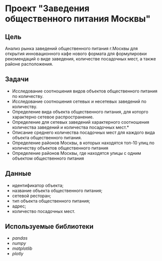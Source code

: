 # Проект "Заведения общественного питания Москвы"

## Цель
Анализ рынка заведений общественного питания г.Москвы для открытия инновационного кафе нового формата для формулировки рекомендаций о виде заведения, количестве посадочных мест, а также районе расположения.
## Задачи
* Исследование соотношения видов объектов общественного питания по количеству.
* Исследование соотношения сетевых и несетевых заведений по количеству.
* Определение вида объекта общественного питания, для которго характерно сетевое распространение.
* Определение для сетевых заведений характерного соотношения количества заведений и количества посадочных мест.* 
* Описание среднего количества посадочных мест для каждого вида объекта общественного питания.
* Определение районов Москвы, в которых находятся топ-10 улиц по количеству объектов общественного питания
* Определение районов Москвы, где находятся улицы с одним объектом общественного питания

## Данные
* идентификатор объекта;
* название объекта общественного питания;
* сетевой ресторан;
* тип объекта общественного питания;
* адрес;
* количество посадочных мест.

## Используемые библиотеки
* *pandas*
* *numpy*
* *matplotlib*
* *plotly*
